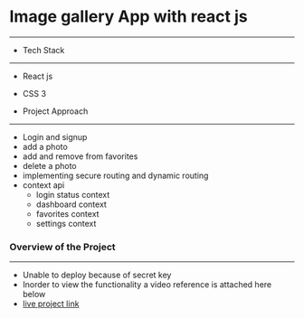 # Image gallery App with react js

---

- Tech Stack

---

- React js
- CSS 3

- Project Approach

---

- Login and signup
- add a photo
- add and remove from favorites
- delete a photo
- implementing secure routing and dynamic routing
- context api
  - login status context
  - dashboard context
  - favorites context
  - settings context

### Overview of the Project

---

- Unable to deploy because of secret key
- Inorder to view the functionality a video reference is attached here below
- [live project link](https://www.loom.com/share/116d86eccaee487b9564b3810c24f04e)
